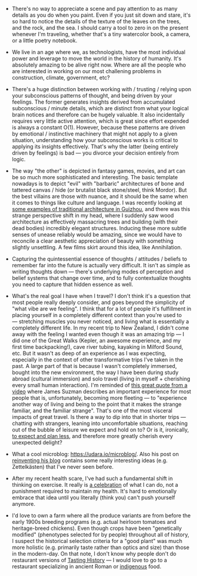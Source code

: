 - There's no way to appreciate a scene and pay attention to as many details as you do when you paint. Even if you just sit down and stare, it's so hard to notice the details of the texture of the leaves on the trees, and the rock, and the sea. I should carry a tool to zero in on the present whenever I'm traveling, whether that's a tiny watercolor book, a camera, or a little poetry notebook.

- We live in an age where we, as technologists, have the most individual power and leverage to move the world in the history of humanity. It's absolutely amazing to be alive right now. Where are all the people who are interested in working on our most challening problems in construction, climate, government, etc?

- There's a huge distinction between working with / trusting / relying upon your subconscious patterns of thought, and being driven by your feelings. The former generates insights derived from accumulated subconscious / minute details, which are distinct from what your logical brain notices and therefore can be hugely valuable. It also incidentally requires very little active attention, which is great since effort expended is always a constant O(1). However, because these patterns are driven by emotional / instinctive machinery that might not apply to a given situation, understanding how your subconscious works is critical to applying its insights effectively. That's why the latter (being entirely driven by feelings) is bad — you divorce your decision entirely from logic.

- The way "the other" is depicted in fantasy games, movies, and art can be so much more sophisticated and interesting. The basic template nowadays is to depict "evil" with "barbaric" architectures of bone and tattered canvas / hide (or brutalist black stone/steel, think Mordor). But the best villains are those with nuance, and it should be the same when it comes to things like culture and language. I was recently looking at [some examples of traditional architecture in Guizhou](https://www.instagram.com/p/Cjz71ckKgQO/?igshid=YmMyMTA2M2Y=), and there was this strange perspective shift in my head, where I suddenly saw wood architecture as effectively massacring trees and building (with their dead bodies) incredibly elegant structures. Inducing these more subtle senses of unease reliably would be amazing, since we would have to reconcile a clear aesthetic appreciation of beauty with something slightly unsettling. A few films skirt around this idea, like Annihilation.

- Capturing the quintessential essence of thoughts / attitudes / beliefs to remember far into the future is actually very difficult. It isn't as simple as writing thoughts down — there's underlying modes of perception and belief systems that change over time, and to fully contextualize thoughts you need to capture that hidden essence as well.

- What's the real goal I have when I travel? I don't think it's a question that most people really deeply consider, and goes beyond the simplicity of "what vibe are we feeling". I think that for a lot of people it's fulfillment in placing yourself in a completely different context than you're used to — stretching muscles you never noticed, and living what is essentially a completely different life. In my recent trip to New Zealand, I didn't come away with the feeling I wanted even though it was an amazing trip — I did one of the Great Walks (Kepler, an awesome experience, and my first time backpacking!), cave river tubing, kayaking in Milford Sound, etc. But it wasn't as deep of an experience as I was expecting, especially in the context of other transformative trips I've taken in the past. A large part of that is because I wasn't completely immersed, bought into the new environment, the way I have been during study abroad (cultural immersion) and solo travel (living in myself + cherishing every small human interaction). I'm reminded of [this great quote from a video](https://www.youtube.com/watch?v=P4SDBVaUboc) where James Suzman describes an important experience for most people that is, unfortunately, becoming more fleeting — to "experience another way of living and being to the point that it makes the strange familiar, and the familiar strange". That's one of the most visceral impacts of great travel. Is there a way to dip into that in shorter trips — chatting with strangers, leaning into uncomfortable situations, reaching out of the bubble of leisure we expect and hold on to? Or is it, ironically, [to expect and plan less](https://qz.com/quartzy/1633181/the-key-to-a-perfect-summer-is-making-absolutely-zero-plans), and therefore more greatly cherish every unexpected delight?

- What a cool microblog: https://udara.io/microblog/. Also his post on [reinventing his blog](https://udara.io/reinventing-this-blog) contains some really interesting ideas (e.g. Zettelkästen) that I've never seen before.

- After my recent health scare, I've had such a fundamental shift in thinking on exercise. It really is [a celebration](https://external-preview.redd.it/VDPvosbeTFKlG1CXSzynW6L-ifguJBMw8TFBeshnX68.jpg?auto=webp&s=88c3da021cc0f3003992ddc6e5904221ceb0c119) of what I can do, not a punishment required to maintain my health. It's hard to emotionally embrace that idea until you literally (think you) can't push yourself anymore.

- I'd love to own a farm where all the produce variants are from before the early 1900s breeding programs (e.g. actual heirloom tomatoes and heritage-breed chickens). Even though crops have been "genetically modified" (phenotypes selected for by people) throughout all of history, I suspect the historical selection criteria for a "good plant" was much more holistic (e.g. primarily taste rather than optics and size) than those in the modern-day. On that note, I don't know why people don't do restaurant versions of [Tasting History](https://www.youtube.com/@TastingHistory) — I would love to go to a restaurant specializing in ancient Roman or [indigenous](https://www.youtube.com/watch?v=ocm6DRIF9oU&t=1s) food.
